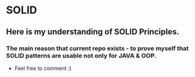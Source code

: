 # SOLID
## Here is my understanding of SOLID Principles.
### The main reason that current repo exists - to prove myself that SOLID patterns are usable not only for JAVA & OOP.
- Feel free to comment :)

